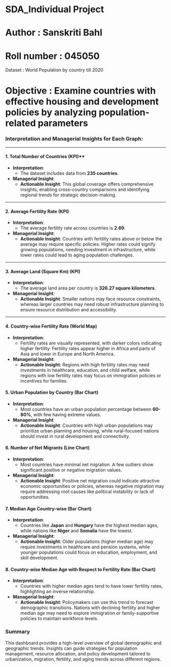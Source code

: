 # SDA_Individual Project
# Author  :  Sanskriti Bahl
# Roll number  :  045050
Dataset :  World Population by country till 2020
# Objective :  Examine countries with effective housing and development policies by analyzing population-related parameters

### Interpretation and Managerial Insights for Each Graph:

---

#### 1. Total Number of Countries (KPI)**
   - **Interpretation**:
     - The dataset includes data from **235 countries**.
   - **Managerial Insight**:
     - **Actionable Insight**: This global coverage offers
comprehensive insights, enabling cross-country comparisons and
identifying regional trends for strategic decision-making.

---

#### 2. **Average Fertility Rate (KPI)**
   - **Interpretation**:
     - The average fertility rate across countries is **2.69**.
   - **Managerial Insight**:
     - **Actionable Insight**: Countries with fertility rates above or
below the average may require specific policies. Higher rates could
signify growing populations, needing investment in infrastructure,
while lower rates could lead to aging population challenges.

---

#### 3. **Average Land (Square Km) (KPI)**
   - **Interpretation**:
     - The average land area per country is **326.27 square kilometers**.
   - **Managerial Insight**:
     - **Actionable Insight**: Smaller nations may face resource
constraints, whereas larger countries may need robust infrastructure
planning to ensure resource distribution and accessibility.

---

#### 4. **Country-wise Fertility Rate (World Map)**
   - **Interpretation**:
     - Fertility rates are visually represented, with darker colors
indicating higher fertility. Fertility rates appear higher in Africa
and parts of Asia and lower in Europe and North America.
   - **Managerial Insight**:
     - **Actionable Insight**: Regions with high fertility rates may
need investments in healthcare, education, and child welfare, while
regions with low fertility rates may focus on immigration policies or
incentives for families.



#### 5. **Urban Population by Country (Bar Chart)**
   - **Interpretation**:
     - Most countries have an urban population percentage between
**60-80%**, with few having extreme values.
   - **Managerial Insight**:
     - **Actionable Insight**: Countries with high urban populations
may prioritize urban planning and housing, while rural-focused nations
should invest in rural development and connectivity.



#### 6. **Number of Net Migrants (Line Chart)**
   - **Interpretation**:
     - Most countries have minimal net migration. A few outliers show
significant positive or negative migration values.
   - **Managerial Insight**:
     - **Actionable Insight**: Positive net migration could indicate
attractive economic opportunities or policies, whereas negative
migration may require addressing root causes like political
instability or lack of opportunities.



#### 7. **Median Age Country-wise (Bar Chart)**
   - **Interpretation**:
     - Countries like **Japan** and **Hungary** have the highest
median ages, while nations like **Niger** and **Somalia** have the
lowest.
   - **Managerial Insight**:
     - **Actionable Insight**: Older populations (higher median age)
may require investments in healthcare and pension systems, while
younger populations could focus on education, employment, and skill
development.



#### 8. **Country-wise Median Age with Respect to Fertility Rate (Bar Chart)**
   - **Interpretation**:
     - Countries with higher median ages tend to have lower fertility
rates, highlighting an inverse relationship.
   - **Managerial Insight**:
     - **Actionable Insight**: Policymakers can use this trend to
forecast demographic transitions. Nations with declining fertility and
higher median age may need to explore immigration or family-supportive
policies to maintain workforce levels.



### Summary
This dashboard provides a high-level overview of global demographic
and geographic trends. Insights can guide strategies for population
management, resource allocation, and policy development tailored to
urbanization, migration, fertility, and aging trends across different
regions.

